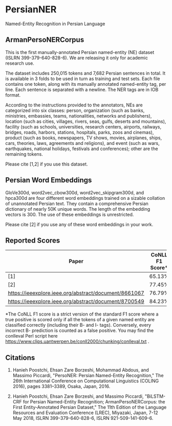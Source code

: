 # PersianNER
Named-Entity Recognition in Persian Language

## ArmanPersoNERCorpus 
This is the first manually-annotated Persian named-entity (NE) dataset (ISLRN 399-379-640-828-6). We are releasing it only for academic research use.

The dataset includes 250,015 tokens and 7,682 Persian sentences in total. It is available in 3 folds to be used in turn as training and test sets. Each file contains one token, along with its manually annotated named-entity tag, per line. Each sentence is separated with a newline. The NER tags are in IOB format.  

According to the instructions provided to the annotators, NEs are categorized into six classes: person, organization (such as banks, ministries, embassies, teams, nationalities, networks and publishers), location (such as cities, villages, rivers, seas, gulfs, deserts and mountains), facility (such as schools, universities, research centers, airports, railways, bridges, roads, harbors, stations, hospitals, parks, zoos and cinemas), product (such as books, newspapers, TV shows, movies, airplanes, ships, cars, theories, laws, agreements and religions), and event (such as wars, earthquakes, national holidays, festivals and conferences); other are the remaining tokens. 

Please cite [1,2] if you use this dataset.

## Persian Word Embeddings

GloVe300d, word2vec_cbow300d, word2vec_skipgram300d, and hpca300d are four different word embeddings trained on a sizable collation of unannotated Persian text. They contain a comprehensive Persian dictionary of nearly 50K unique words. The length of the embedding vectors is 300. The use of these embeddings is unrestricted.

Please cite [2] if you use any of these word embeddings in your work.

## Reported Scores

| Paper  | CoNLL F1 Score* |
| ------------- | ------------- |
| [1]  | 65.13%  |
| [2]  | 77.45%  |
| https://ieeexplore.ieee.org/abstract/document/8661067  | 76.79% |
| https://ieeexplore.ieee.org/abstract/document/8700549  | 84.23%  |

*The CoNLL F1 score is a strict version of the standard F1 score where a true positive is scored only if all the tokens of a given named entity are classified correctly (including their B- and I- tags). Conversely, every incorrect B- prediction is counted as a false positive. You may find the conlleval Perl script here https://www.clips.uantwerpen.be/conll2000/chunking/conlleval.txt . 

## Citations

1. Hanieh Poostchi, Ehsan Zare Borzeshi, Mohammad Abdous, and Massimo Piccardi, "PersoNER: Persian Named-Entity Recognition," The 26th International Conference on Computational Linguistics (COLING 2016), pages 3381–3389, Osaka, Japan, 2016.

2. Hanieh Poostchi, Ehsan Zare Borzeshi, and Massimo Piccardi, "BiLSTM-CRF for Persian Named-Entity Recognition; ArmanPersoNERCorpus: the First Entity-Annotated Persian Dataset," The 11th Edition of the Language Resources and Evaluation Conference (LREC), Miyazaki, Japan, 7-12 May 2018, ISLRN 399-379-640-828-6, ISLRN 921-509-141-609-6.
